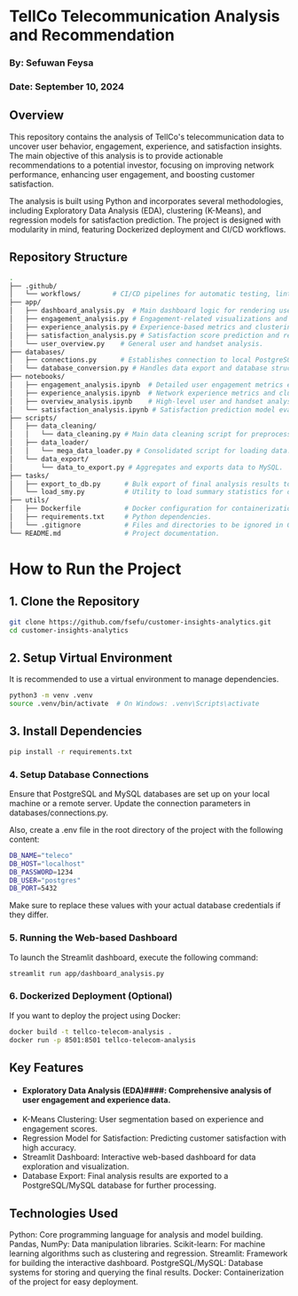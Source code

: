 # TellCo Telecommunication Analysis and Recommendation

### By: Sefuwan Feysa  
### Date: September 10, 2024

## Overview

This repository contains the analysis of TellCo's telecommunication data to uncover user behavior, engagement, experience, and satisfaction insights. The main objective of this analysis is to provide actionable recommendations to a potential investor, focusing on improving network performance, enhancing user engagement, and boosting customer satisfaction.

The analysis is built using Python and incorporates several methodologies, including Exploratory Data Analysis (EDA), clustering (K-Means), and regression models for satisfaction prediction. The project is designed with modularity in mind, featuring Dockerized deployment and CI/CD workflows.

## Repository Structure

```bash
.
├── .github/
│   └── workflows/        # CI/CD pipelines for automatic testing, linting, and deployment.
├── app/
│   ├── dashboard_analysis.py  # Main dashboard logic for rendering user behavior, engagement, experience, and satisfaction insights.
│   ├── engagement_analysis.py # Engagement-related visualizations and metrics.
│   ├── experience_analysis.py # Experience-based metrics and clustering insights.
│   ├── satisfaction_analysis.py # Satisfaction score prediction and regression performance.
│   └── user_overview.py    # General user and handset analysis.
├── databases/
│   ├── connections.py      # Establishes connection to local PostgreSQL and MySQL databases.
│   └── database_conversion.py # Handles data export and database structure conversion.
├── notebooks/
│   ├── engagement_analysis.ipynb  # Detailed user engagement metrics exploration.
│   ├── experience_analysis.ipynb  # Network experience metrics and clustering insights.
│   ├── overview_analysis.ipynb    # High-level user and handset analysis.
│   └── satisfaction_analysis.ipynb # Satisfaction prediction model evaluation.
├── scripts/
│   ├── data_cleaning/      
│   │   └── data_cleaning.py # Main data cleaning script for preprocessing.
│   ├── data_loader/
│   │   └── mega_data_loader.py # Consolidated script for loading data.
│   └── data_export/
│       └── data_to_export.py # Aggregates and exports data to MySQL.
├── tasks/
│   ├── export_to_db.py      # Bulk export of final analysis results to the database.
│   └── load_smy.py          # Utility to load summary statistics for data interpretation.
├── utils/
│   ├── Dockerfile           # Docker configuration for containerization.
│   ├── requirements.txt     # Python dependencies.
│   └── .gitignore           # Files and directories to be ignored in Git.
└── README.md                # Project documentation.

```

# How to Run the Project

## 1. Clone the Repository

```bash
git clone https://github.com/fsefu/customer-insights-analytics.git
cd customer-insights-analytics
```

 ## 2. Setup Virtual Environment
It is recommended to use a virtual environment to manage dependencies.

```bash
python3 -m venv .venv
source .venv/bin/activate  # On Windows: .venv\Scripts\activate
```
 ## 3. Install Dependencies

```bash
pip install -r requirements.txt
```
### 4. Setup Database Connections
Ensure that PostgreSQL and MySQL databases are set up on your local machine or a remote server.
Update the connection parameters in databases/connections.py.

Also, create a .env file in the root directory of the project with the following content:

```bash
DB_NAME="teleco"
DB_HOST="localhost"
DB_PASSWORD=1234
DB_USER="postgres"
DB_PORT=5432
```
Make sure to replace these values with your actual database credentials if they differ.

### 5. Running the Web-based Dashboard
To launch the Streamlit dashboard, execute the following command:

```bash
streamlit run app/dashboard_analysis.py
```

### 6. Dockerized Deployment (Optional)
If you want to deploy the project using Docker:

```bash
docker build -t tellco-telecom-analysis .
docker run -p 8501:8501 tellco-telecom-analysis
```

## Key Features
 - #### Exploratory Data Analysis (EDA)####: Comprehensive analysis of user engagement and experience data.
 - K-Means Clustering: User segmentation based on experience and engagement scores.
 - Regression Model for Satisfaction: Predicting customer satisfaction with high accuracy.
 - Streamlit Dashboard: Interactive web-based dashboard for data exploration and visualization.
 - Database Export: Final analysis results are exported to a PostgreSQL/MySQL database for further processing.
## Technologies Used
Python: Core programming language for analysis and model building.
Pandas, NumPy: Data manipulation libraries.
Scikit-learn: For machine learning algorithms such as clustering and regression.
Streamlit: Framework for building the interactive dashboard.
PostgreSQL/MySQL: Database systems for storing and querying the final results.
Docker: Containerization of the project for easy deployment.


